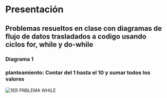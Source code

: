 # Presentación
## Problemas resueltos en clase con diagramas de flujo de datos trasladados a codigo usando ciclos for, while y do-while
### Diagrama 1 
### planteamiento: Contar del 1 hasta el 10 y sumar todos los valores 
![1ER PRBLEMA WHILE](https://user-images.githubusercontent.com/113399679/197409228-2381d079-586c-498f-873f-0df3285421e7.jpg)
